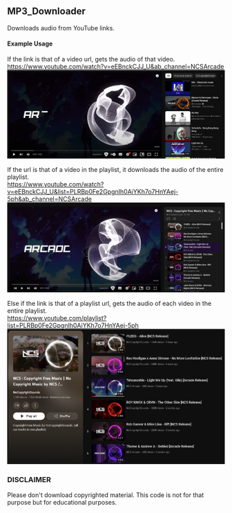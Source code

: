 ## MP3_Downloader  
Downloads audio from YouTube links.   

#### Example Usage   

If the link is that of a video url, gets the audio of that video. 
https://www.youtube.com/watch?v=eEBnckCJJ_U&ab_channel=NCSArcade    
![Usage 1](https://github.com/DeveloperVivek9/MP3_Downloader/blob/main/Video_url.png?raw=true)  

If the url is that of a video in the playlist, it downloads the audio of the entire playlist.  
https://www.youtube.com/watch?v=eEBnckCJJ_U&list=PLRBp0Fe2GpgnIh0AiYKh7o7HnYAej-5ph&ab_channel=NCSArcade  
![Usage 2](https://github.com/DeveloperVivek9/MP3_Downloader/blob/main/Video_url_in_playlist.png?raw=true)  


Else if the link is that of a playlist url, gets the audio of each video in the entire playlist.   
https://www.youtube.com/playlist?list=PLRBp0Fe2GpgnIh0AiYKh7o7HnYAej-5ph  
![Usage 3](https://github.com/DeveloperVivek9/MP3_Downloader/blob/main/Playlist.png?raw=true)  

### DISCLAIMER   
Please don't download copyrighted material. This code is not for that purpose but for educational purposes.   
